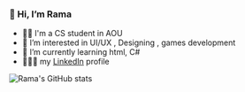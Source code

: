 ### 👋 Hi, I’m Rama
- 👩‍🎓 I'm a CS student in AOU 
- 👀 I’m interested in UI/UX , Designing , games development 
- 🌱 I’m currently learning html, C#
- 🙆🏻‍♀️ my [LinkedIn](https://www.linkedin.com/in/rama-attar-a30426331/) profile

![Rama's GitHub stats](https://github-readme-stats.vercel.app/api?username=re57oza&show_icons=true&theme=radical)
<!---
re57oza/re57oza is a ✨ special ✨ repository because its `README.md` (this file) appears on your GitHub profile.
You can click the Preview link to take a look at your changes.
--->

